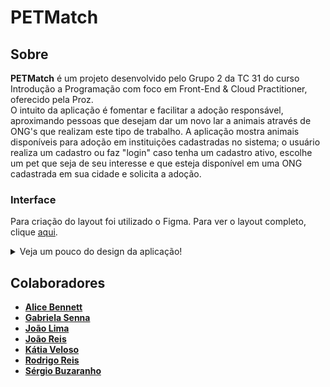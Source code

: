 # PETMatch
## Sobre
**PETMatch** é um projeto desenvolvido pelo Grupo 2 da TC 31 do curso Introdução a Programação com foco em Front-End & Cloud Practitioner, oferecido pela Proz.  
O intuito da aplicação é fomentar e facilitar a adoção responsável, aproximando pessoas que desejam dar um novo lar a animais através de ONG's que realizam este tipo de trabalho. A aplicação mostra animais disponíveis para adoção em instituições cadastradas no sistema; o usuário realiza um cadastro ou faz "login" caso tenha um cadastro ativo, escolhe um pet que seja de seu interesse e que esteja disponível em uma ONG cadastrada em sua cidade e solicita a adoção.
### Interface
Para criação do layout foi utilizado o Figma. Para ver o layout completo, clique [aqui](https://www.figma.com/design/FtGWnNyuqjmempPMuK6UoC/Ado%C3%A7%C3%A3o-de-Pets?node-id=1-2&t=dItSqSQBzkt3cv5i-0).

<div>
   <details>
     <summary>Veja um pouco do design da aplicação!</summary>
     <div display="flex">
        <img src="https://github.com/user-attachments/assets/a21a45ef-92b3-4883-8708-eae9fabad06b" width="500px">
        <img src="https://github.com/user-attachments/assets/10b9e194-7f69-4f0b-ad14-31af995839d1" width="500px">
     </div>
   </details>
</div>

## Colaboradores 
- [**Alice Bennett**](https://github.com/LiceBennett)
- [**Gabriela Senna**](https://github.com/gabisennaa)
- [**João Lima**](https://github.com/JOAO-LEE)
- [**João Reis**](https://github.com/joaosaiko)
- [**Kátia Veloso**](https://github.com/katiasveloso)
- [**Rodrigo Reis**](https://github.com/roddosanjos)
- [**Sérgio Buzaranho**](https://github.com/buzaranho)
